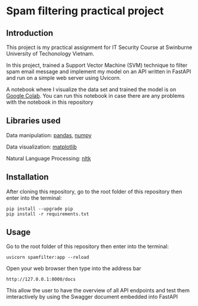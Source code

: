 # Spam filtering practical project
## Introduction

This project is my practical assignment for IT Security Course at Swinburne University of Techonology Vietnam.

In this project, trained a Support Vector Machine (SVM) technique to filter spam email message and implement my model on an API written in FastAPI and run on a simple web server using Uvicorn.

A notebook where I visualize the data set and trained the model is on [Google Colab](https://colab.research.google.com/drive/1CMVaStWbFMBAdRODyfH882taOfr9nUzl?authuser=3#scrollTo=WThM9OV-Usgw). You can run this notebook in case there are any problems with the notebook in this repository

## Libraries used

Data manipulation: [pandas](https://pandas.pydata.org/), [numpy](https://numpy.org/)

Data visualization: [matplotlib](https://matplotlib.org/)

Natural Language Processing: [nltk](https://www.nltk.org/)

## Installation

After cloning this repository, go to the root folder of this repository then enter into the terminal:

```
pip install --upgrade pip
pip install -r requirements.txt
```
## Usage

Go to the root folder of this repository then enter into the terminal:
```
uvicorn spamfilter:app --reload
```
Open your web browser then type into the address bar
```
http://127.0.0.1:8000/docs
```
This allow the user to have the overview of all API endpoints and test them imteractively by using the Swagger document embedded into FastAPI


